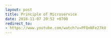 ```yaml
---
layout: post
title: Principle of Microservice
date: 2018-11-07 20:52 +0700
redirect_to:
- https://www.youtube.com/watch?v=PFQnNFe27kU
---
```

